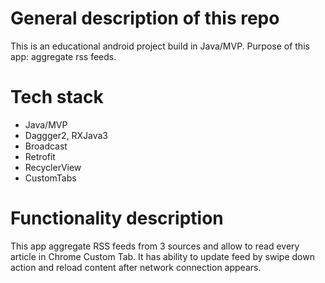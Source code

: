 # General description of this repo
This is an educational android project build in Java/MVP.
Purpose of this app: aggregate rss feeds.

# Tech stack
* Java/MVP
* Daggger2, RXJava3
* Broadcast 
* Retrofit
* RecyclerView
* CustomTabs

# Functionality description

This app aggregate RSS feeds from 3 sources and allow to read every article in Chrome Custom Tab.
It has ability to update feed by swipe down action and reload content after network connection appears.